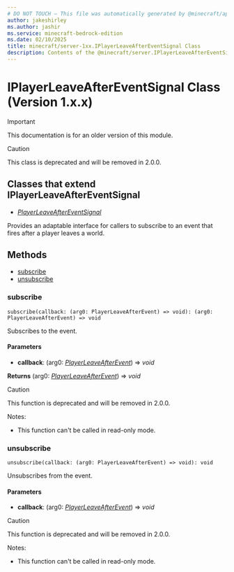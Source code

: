 ```yaml
---
# DO NOT TOUCH — This file was automatically generated by @minecraft/api-docs-generator, to report problems file an issue at https://github.com/Mojang/minecraft-scripting-libraries
author: jakeshirley
ms.author: jashir
ms.service: minecraft-bedrock-edition
ms.date: 02/10/2025
title: minecraft/server-1xx.IPlayerLeaveAfterEventSignal Class
description: Contents of the @minecraft/server.IPlayerLeaveAfterEventSignal class (Version 1.x.x).
---
```

# IPlayerLeaveAfterEventSignal Class (Version 1.x.x)

> [!IMPORTANT]
> This documentation is for an older version of this module.

> [!CAUTION]
> This class is deprecated and will be removed in 2.0.0.

## Classes that extend IPlayerLeaveAfterEventSignal
- [*PlayerLeaveAfterEventSignal*](PlayerLeaveAfterEventSignal.md)

Provides an adaptable interface for callers to subscribe to an event that fires after a player leaves a world.

## Methods
- [subscribe](#subscribe)
- [unsubscribe](#unsubscribe)

### **subscribe**
`
subscribe(callback: (arg0: PlayerLeaveAfterEvent) => void): (arg0: PlayerLeaveAfterEvent) => void
`

Subscribes to the event.

#### **Parameters**
- **callback**: (arg0: [*PlayerLeaveAfterEvent*](PlayerLeaveAfterEvent.md)) => *void*

**Returns** (arg0: [*PlayerLeaveAfterEvent*](PlayerLeaveAfterEvent.md)) => *void*

> [!CAUTION]
> This function is deprecated and will be removed in 2.0.0.
  
Notes:
- This function can't be called in read-only mode.

### **unsubscribe**
`
unsubscribe(callback: (arg0: PlayerLeaveAfterEvent) => void): void
`

Unsubscribes from the event.

#### **Parameters**
- **callback**: (arg0: [*PlayerLeaveAfterEvent*](PlayerLeaveAfterEvent.md)) => *void*

> [!CAUTION]
> This function is deprecated and will be removed in 2.0.0.
  
Notes:
- This function can't be called in read-only mode.
